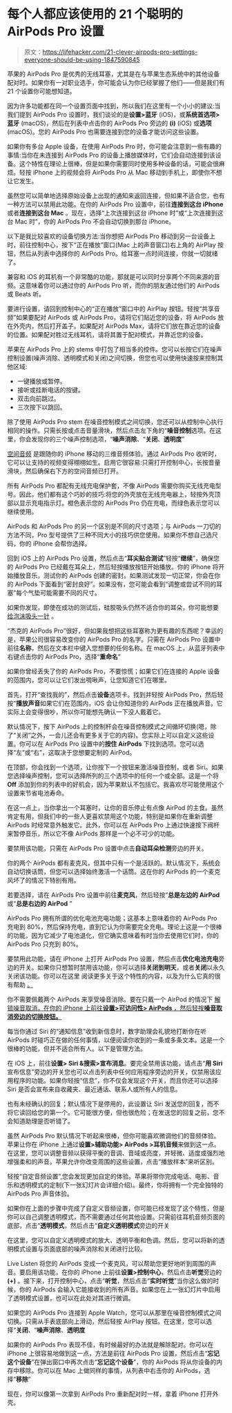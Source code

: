 # 每个人都应该使用的 21 个聪明的 AirPods Pro 设置

> 原文：<https://lifehacker.com/21-clever-airpods-pro-settings-everyone-should-be-using-1847590845>

苹果的 AirPods Pro 是优秀的无线耳塞，尤其是在与苹果生态系统中的其他设备配对时。如果你有一对职业选手，你可能会认为你已经掌握了他们——但是我们有 21 个设置你可能想知道。

因为许多功能都在同一个设置页面中找到，所以我们在这里有一个小小的建议:当我们提到 AirPods Pro 设置时，我们谈论的是**设置>蓝牙** (iOS)，或**系统首选项>蓝牙** (macOS)，然后在列表中点击你的 AirPods Pro 旁边的 **(i)** (iOS) 或**选项** (macOS)。您的 AirPods Pro 也需要连接到您的设备才能访问这些设置。

如果你有多台 Apple 设备，在使用 AirPods Pro 时，你可能会注意到一些有趣的事情:当你在未连接到 AirPods Pro 的设备上播放媒体时，它们会自动连接到该设备。这个特性在理论上很棒，但是如果你需要同时使用多种设备的话，可能会很麻烦。轻按 iPhone 上的视频会将 AirPods Pro 从 Mac 移动到手机上，即使你不想让它发生。

虽然您可以简单地选择原始设备上出现的通知来返回连接，但如果不适合您，也有一种方法可以禁用此功能。在你的 AirPods Pro 设置中，前往**连接到这台 iPhone** 或者**连接到这台 Mac** 。现在，选择“上次连接到这台 iPhone 时”或“上次连接到这台 Mac 时”，你的 AirPods Pro 不会自动切换到那台 iPhone。

以下是我比较喜欢的设备切换方法:当你想把 AirPods Pro 移动到另一台设备上时，前往控制中心，按下“正在播放”窗口(Mac 上的声音窗口)右上角的 AirPlay 按钮，然后从列表中选择你的 AirPods Pro。给耳塞一点时间连接，你就一切就绪了。

兼容和 iOS 的耳机有一个非常酷的功能，那就是可以同时分享两个不同来源的音频。这意味着你可以通过你的 AirPods Pro 听，而你的朋友通过他们的 AirPods 或 Beats 听。

要进行设置，请回到控制中心的“正在播放”窗口中的 AirPlay 按钮。轻按“共享音频”如果要配对 AirPods 或 AirPods Pro，请将它们贴近您的设备，将 AirPods 放在外壳内，然后打开盖子。如果配对 AirPods Max，请将它们放在靠近您的设备的位置。如果配对胜过无线耳机，请将其置于配对模式，并靠近您的设备。

苹果在 AirPods Pro 上的 stems 中打包了相当多的控件。您可以长按它们在噪声控制设置(噪声消除、透明模式和关闭)之间切换，但您也可以使用快速按来控制其他区域:

*   一键播放或暂停。
*   接听或挂断电话的按键。
*   双击向前跳过。
*   三次按下以跳回。

除了使用 AirPods Pro stem 在噪音控制模式之间切换，您还可以从控制中心执行相同的操作。只需长按或点击音量滑块，然后点击左下角的“**噪音控制**选项。在这里，你会发现你的三个噪声控制选项，“**噪声消除**、“**关闭**、**透明度**”

[空间音频](https://lifehacker.com/how-to-enable-spatial-audio-in-apple-music-1847428332) 是跟随你的 iPhone 移动的三维音频体验。通过 AirPods Pro 收听时，它可以让支持的视频变得栩栩如生。启用它很容易:只需打开控制中心，长按音量滑块，然后确保右下方的空间音频已打开。

所有 AirPods Pro 都配有无线充电保护套，不像 AirPods 需要你购买无线充电型号。因此，他们都有这个巧妙的技巧:将您的外壳放在无线充电器上，轻按外壳顶部以显示充电指示灯。橙色表示您的 AirPods Pro 仍在充电，而绿色表示您可以继续使用。

AirPods 和 AirPods Pro 的另一个区别是不同的尺寸选项；与 AirPods 一刀切的方法不同，Pro 型号提供了三种不同大小的技巧供您使用。如果你不想自己选尺码，你的 iPhone 会帮你选择。

回到 iOS 上的 AirPods Pro 设置，然后点击“**耳尖贴合测试**”轻按“**继续**”，确保您的 AirPods Pro 已经戴在耳朵上，然后轻按播放按钮开始播放。你的 iPhone 将开始播放音乐，测试你的 AirPods 创建的密封。如果测试发现一切正常，你会在你的 AirPods 下面看到“密封良好”。如果没有，您可能会看到“调整或尝试不同的耳塞”每个气垫可能需要不同的尺寸。

如果你发现，即使在成功的测试后，硅胶吸头仍然不适合你的耳朵，你可能想要 [给泡沫吸头一针](https://lifehacker.com/how-to-make-your-airpods-fit-better-into-your-gaping-ea-1847422203) 。

“杰克的 AirPods Pro”很好，但如果我想把这些耳塞称为更有趣的东西呢？幸运的是，苹果公司很容易改变你的 AirPods Pro 的名字。只需在 AirPods Pro 设置中前往**名称**，然后在文本栏中键入您想要的任何名称。在 macOS 上，从蓝牙列表中右键点击你的 AirPods Pro，选择“**重命名**”

如果你曾经丢失了你的 AirPods Pro，不要惊慌；如果它们在连接的 Apple 设备的范围内，您可以让它们发出啁啾声，让您知道它们在哪里。

首先，打开“查找我的”，然后点击**设备**选项卡。找到并轻按 AirPods Pro，然后轻按“**播放声音**如果它们在范围内，iOS 会让你知道你的 AirPods 正在播放声音。它实际上会变得很吵，所以你可能想先确认一下没人戴着它。

默认情况下，按下 AirPods 上的控制杆会在噪音控制模式之间循环切换(嗯，除了“关闭”之外，一会儿还会有更多关于它的内容)。您实际上可以自定义这些设置。你可以在 AirPods Pro 设置中的**按住 AirPods** 下找到选项。您可以选择“左”或“右”，这取决于您想要定制的 AirPod。

在顶部，你会找到一个选项，让你按下一个按钮来激活噪音控制，或者 Siri。如果您选择噪声控制，您可以选择所列的三个选项中的任何一个或全部。这是一个将 **Off** 添加到你的列表中的好机会，因为苹果默认不包括它。我喜欢尽可能使用这个设置来节省电池寿命。

在这一点上，当你拿出一个耳塞时，让你的音乐停止有点像 AirPod 的主食。虽然肯定有用，但我们中的一些人更喜欢禁用这个功能，特别是如果你在重新调整 AirPods 时经常意外触发它。此外，你可以在 AirPods Pro 上通过快速按下阀杆来暂停音乐，所以它不像 AirPods 那样是一个必不可少的功能。

要禁用该功能，只需在 AirPods Pro 设置中点击**自动耳朵检测**旁边的开关。

你的两个 AirPods 都有麦克风，但其中只有一个是活跃的。默认情况下，系统会自动切换话筒，但您可以选择始终激活一个话筒。这在你的 AirPods 的一个麦克风坏了的情况下特别有用。

若要选择，请在 AirPods Pro 设置中前往**麦克风**，然后轻按“**总是左边的 AirPod** 或“**总是右边的 AirPod** ”

AirPods Pro 拥有所谓的优化电池充电功能；这基本上意味着你的 AirPods Pro 充电到 80%，然后保持充电，直到它认为你需要完全充电。理论上这是一个很棒的功能，因为它减少了电池退化，但它确实意味着有时当你去使用它们时，你的 AirPods Pro 只充到 80%。

要禁用此功能，请在 iPhone 上打开 AirPods Pro 设置，然后点击**优化电池充电**旁边的开关。如果你只想暂时禁用该功能，你可以选择**关闭到明天**，或者**关闭**以永久关闭该功能。你可以在这里 阅读更多关于这个特性的内容，以及为什么它真的很有帮助 [。](https://lifehacker.com/preview/how-to-make-sure-your-airpods-pro-are-always-fully-char-1847592160)

你不需要佩戴两个 AirPods 来享受噪音消除。要在只戴一个 AirPod 的情况下 [解锁噪音取消，在你的 iPhone 上前往**设置>可访问性> AirPods** ，然后轻按**噪音取消旁边的切换按钮。**](https://lifehacker.com/how-to-enable-noise-cancellation-when-you-re-wearing-a-1847492028) 

每当你通过 Siri 的“通知信息”收到新信息时，数字助理会礼貌地打断你在听 AirPods 时碰巧正在做的任何事情，以便阅读你收到的一条或多条文本。这是一个很棒的功能，但并不适合所有人。以下是管理方法。

在 iOS 上，前往**设置> Siri &搜索>宣布消息**。要完全禁用该功能，请点击“**用 Siri** 宣布信息”旁边的开关您也可以点击列表中任何应用程序旁边的开关，仅禁用该应用程序的功能。如果你轻按“信息”，你不仅会发现这个开关，而且你还可以选择 Siri 是否会宣布来自收藏夹、最近通话、联系人或所有人的信息。

也有未经确认的回复；默认情况下是停用的，此设置让 Siri 发送您的回复，而不将它读回给您的第一个。它可能很方便，但也很危险；在发送您的回复之前，您不会知道助理是否听错了。

虽然 AirPods Pro 默认情况下听起来很棒，但你可能喜欢微调他们的音频体验。苹果让你在 iPhone 上通过**设置>辅助功能> AirPods >耳机音频**来做到这一点。在这里，您可以调整音频以获得平衡的音调、音域或亮度，并轻微、适度或强烈地增强柔和的声音。苹果允许你改变周围的这些设置，点击“播放样本”来听区别。

轻按“自定音频设置”,您会发现更加自定的体验。苹果将带你完成电话、电影、音乐和透明模式的定制(下一张幻灯片会详细介绍)。最终，你将拥有一个完全独特的 AirPods Pro 声音体验。

如果你在上面的步骤中完成了自定义音频设置，你可能已经发现了这个特性，但是你可以自己调整透明模式，而不需要通过任何其他设置。只需前往耳机音频页面的底部，点击“**透明模式**，然后点击“**自定义透明模式**旁边的开关

在这里，您可以自定义透明模式的放大、透明平衡和色调。然后，您可以将新的透明模式设置与页面底部的噪声消除和关闭进行比较。

Live Listen 将您的 AirPods 变成一个麦克风，可以帮助您更好地听到周围的声音。要启用该功能，在你的 iPhone 上前往**设置>控制中心**，然后点击**听觉**旁边的 **(+)** 。接下来，打开控制中心，点击“**听觉**，然后点击“**实时听觉**”当你这么做的时候，你的 AirPods 会输入它能接收到的所有声音。如果您在上一张幻灯片中启用了透明模式设置，也可以在此处对其进行微调。

如果您的 AirPods Pro 连接到 Apple Watch，您可以从那里在噪音控制模式之间切换。只需从手表底部向上滑动，然后轻按 AirPlay 按钮。在这里，您可以选择“**关闭**、“**噪声消除**、**透明度**

如果你的 AirPods Pro 表现不佳，有时候最好的办法就是解除配对。你可以在 iPhone 上很容易地做到这一点，方法是前往 AirPods Pro 设置，然后点击“**忘记这个设备**”在弹出窗口中再次点击“**忘记这个设备**”，你的 AirPods 将从你设备的内存中移除。你可以在 Mac 上做同样的事情，从列表中右击你的 AirPods，选择“**移除**”

现在，你可以像第一次拿到 AirPods Pro 重新配对时一样，拿着 iPhone 打开外壳。